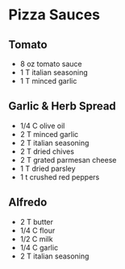 # Pizza Sauces

## Tomato
*	8		oz	tomato sauce
*	1		T	italian seasoning
*	1		T	minced garlic

## Garlic & Herb Spread
*	1/4		C	olive oil
*	2		T	minced garlic
*	2		T	italian seasoning
*	2		T	dried chives
*	2		T	grated parmesan cheese
*	1		T	dried parsley
*	1		t	crushed red peppers

## Alfredo
*	2		T	butter
*	1/4		C	flour
*	1/2		C	milk
*	1/4		C	garlic
*	2		T	italian seasoning
